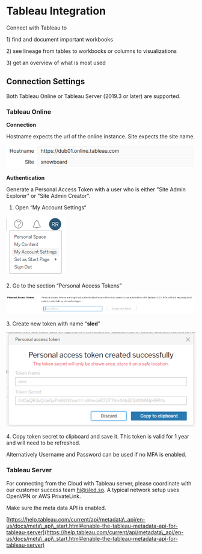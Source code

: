 # Tableau Integration

Connect with Tableau to&#x20;

1\) find and document important workbooks

2\) see lineage from tables to workbooks or columns to visualizations

3\) get an overview of what is most used

## Connection Settings

Both Tableau Online or Tableau Server (2019.3 or later) are supported.



### Tableau Online

**Connection**

Hostname expects the url of the online instance. Site expects the site name.

![](<.gitbook/assets/grafik (2).png>)

**Authentication**

Generate a Personal Access Token with a user who is either "Site Admin Explorer" or "Site Admin Creator".&#x20;

1. Open “My Account Settings“

<img src=".gitbook/assets/grafik (3).png" alt="" data-size="original">

2\. Go to the section “Personal Access Tokens”

![](<.gitbook/assets/grafik (1).png>)

3\. Create new token with name “**sled**”

![](.gitbook/assets/grafik.png)

4\. Copy token secret to clipboard and save it. This token is valid for 1 year and will need to be refreshed.

Alternatively Username and Password can be used if no MFA is enabled.&#x20;



### **Tableau Server**

For connecting from the Cloud with Tableau server, please coordinate with our customer success team [hi@sled.so](mailto:hi@sled.so). A typical network setup uses OpenVPN or AWS PrivateLink.

Make sure the meta data API is enabled.&#x20;

[https://help.tableau.com/current/api/metadata\_api/en-us/docs/meta\_api\_start.html#enable-the-tableau-metadata-api-for-tableau-server](https://help.tableau.com/current/api/metadata\_api/en-us/docs/meta\_api\_start.html#enable-the-tableau-metadata-api-for-tableau-server)



